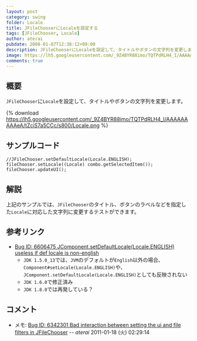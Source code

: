 ```yaml
---
layout: post
category: swing
folder: Locale
title: JFileChooserにLocaleを設定する
tags: [JFileChooser, Locale]
author: aterai
pubdate: 2008-01-07T12:38:12+09:00
description: JFileChooserにLocaleを設定して、タイトルやボタンの文字列を変更します。
image: https://lh5.googleusercontent.com/_9Z4BYR88imo/TQTPdRLH4_I/AAAAAAAAAeA/tZciS7a5CCc/s800/Locale.png
comments: true
---
```

## 概要
`JFileChooser`に`Locale`を設定して、タイトルやボタンの文字列を変更します。

{% download https://lh5.googleusercontent.com/_9Z4BYR88imo/TQTPdRLH4_I/AAAAAAAAAeA/tZciS7a5CCc/s800/Locale.png %}

## サンプルコード
<pre class="prettyprint"><code>//JFileChooser.setDefaultLocale(Locale.ENGLISH);
fileChooser.setLocale((Locale) combo.getSelectedItem());
fileChooser.updateUI();
</code></pre>

## 解説
上記のサンプルでは、`JFileChooser`のタイトル、ボタンのラベルなどを指定した`Locale`に対応した文字列に変更するテストができます。

## 参考リンク
- [Bug ID: 6606475 JComponent.setDefaultLocale(Locale.ENGLISH) useless if def locale is non-english](https://bugs.openjdk.java.net/browse/JDK-6606475)
    - `JDK 1.5.0_13`では、`JVM`のデフォルトが`English`以外の場合、`Component#setLocale(Locale.ENGLISH)`や、`JComponent.setDefaultLocale(Locale.ENGLISH)`としても反映されない
    - `JDK 1.6.0`で修正済み
    - `JDK 1.8.0`では再発している？

<!-- dummy comment line for breaking list -->

## コメント
- メモ: [Bug ID: 6342301 Bad interaction between setting the ui and file filters in JFileChooser](https://bugs.openjdk.java.net/browse/JDK-6342301) -- *aterai* 2011-01-18 (火) 02:29:14

<!-- dummy comment line for breaking list -->
